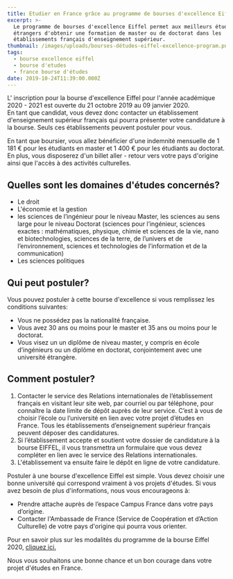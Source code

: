 ```yaml
---
title: Etudier en France grâce au programme de bourses d'excellence Eiffel
excerpt: >-
  Le programme de bourses d'excellence Eiffel permet aux meilleurs étudiants
  étrangers d'obtenir une formation de master ou de doctorat dans les
  établissements français d'enseignement supérieur.
thumbnail: /images/uploads/bourses-détudes-eiffel-excellence-program.png
tags:
  - bourse excellence eiffel
  - bourse d'etudes
  - france bourse d'études
date: 2019-10-24T11:39:00.000Z
---
```

L' inscription pour la bourse d'excellence Eiffel pour l'année académique 2020 - 2021 est ouverte du 21 octobre 2019 au 09 janvier 2020.\
En tant que candidat, vous devez donc contacter un établissement d'enseignement supérieur français qui pourra présenter votre candidature à la bourse. Seuls ces établissements peuvent postuler pour vous.

En tant que boursier, vous allez bénéficier d'une indemnité mensuelle de 1 181 € pour les étudiants en master et 1 400 € pour les étudiants au doctorat. En plus, vous disposerez d'un billet aller - retour vers votre pays d'origine ainsi que l'accès à des activités culturelles.

## Quelles sont les domaines d'études concernés?

* Le droit
* L'économie et la gestion
* les sciences de l’ingénieur pour le niveau Master, les sciences au sens large pour le niveau
  Doctorat (sciences pour l’ingénieur, sciences exactes : mathématiques, physique, chimie et
  sciences de la vie, nano et biotechnologies, sciences de la terre, de l’univers et de
  l’environnement, sciences et technologies de l’information et de la communication) 
* Les sciences politiques

## Qui peut postuler?

Vous pouvez postuler à cette bourse d'excellence si vous remplissez les conditions suivantes:

* Vous ne possédez pas la nationalité française.
* Vous avez 30 ans ou moins pour le master et 35 ans ou moins pour le doctorat.
* Vous visez un un diplôme de niveau master, y compris en école d’ingénieurs ou un diplôme en doctorat, conjointement avec une université étrangère.

## Comment postuler?

1. Contacter le service des Relations internationales de l’établissement français en visitant leur
   site web, par courriel ou par téléphone, pour connaître la date limite de dépôt auprès de leur
   service. C’est à vous de choisir l’école ou l’université en lien avec votre projet d’études en France. Tous les établissements d’enseignement supérieur français peuvent déposer des candidatures. 
2. Si l’établissement accepte et soutient votre dossier de candidature à la bourse EIFFEL, il vous transmettra un formulaire que vous devez compléter en lien avec le service des Relations internationales.
3. L'établissement va ensuite faire le dépôt en ligne de votre candidature.

Postuler à une bourse d'excellence Eiffel est simple. Vous devez choisir une bonne université qui correspond vraiment à vos projets d'études. Si vous avez besoin de plus d'informations, nous vous encourageons à:

* Prendre attache auprès de l’espace Campus France dans votre pays d’origine.
* Contacter l'Ambassade de France (Service de Coopération et d’Action Culturelle) de votre pays d'origine qui pourra vous orienter.

Pour en savoir plus sur les modalités du programme de la bourse Eiffel 2020, <a href="https://www.campusfrance.org/fr/le-programme-de-bourses-d-excellence-eiffel" target="_blank" rel="nofollow noopener">cliquez ici.</a>

Nous vous souhaitons une bonne chance et un bon courage dans votre projet d'études en France.
